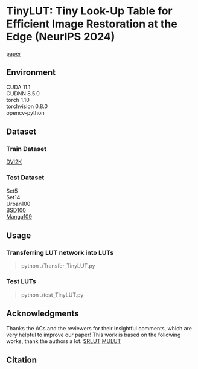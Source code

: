 # TinyLUT: Tiny Look-Up Table for Efficient Image Restoration at the Edge (NeurIPS 2024)

[paper](https://openreview.net/pdf?id=tN0xnYPLt6)


## Environment
CUDA 11.1<br> 
CUDNN 8.5.0<br> 
torch 1.10<br> 
torchvision 0.8.0<br> 
opencv-python

## Dataset
### Train Dataset
[DVI2K](https://data.vision.ee.ethz.ch/cvl/DIV2K/)

### Test Dataset
Set5<br> 
Set14<br> 
Urban100<br> 
[BSD100](https://www2.eecs.berkeley.edu/Research/Projects/CS/vision/bsds/)<br> 
[Manga109](http://www.manga109.org/en/)

## Usage
### Transferring LUT network into LUTs
>python ./Transfer_TinyLUT.py

### Test LUTs
>python ./test_TinyLUT.py

## Acknowledgments
Thanks the ACs and the reviewers for their insightful comments, which are very helpful to improve our paper!
This work is based on the following works, thank the authors a lot.
[SRLUT](https://github.com/yhjo09/SR-LUT)
[MULUT](https://github.com/ddlee-cn/MuLUT/tree/main)

## Citation


